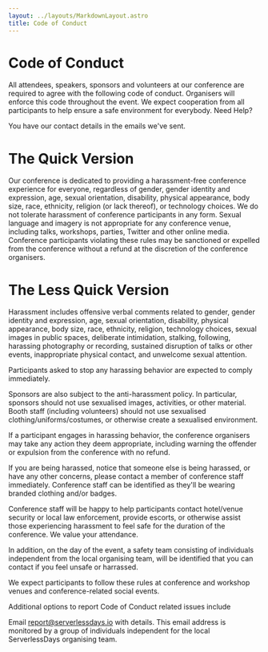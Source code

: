 ```yaml
---
layout: ../layouts/MarkdownLayout.astro
title: Code of Conduct
---
```

<!-- Google tag (gtag.js) -->
<script async src="https://www.googletagmanager.com/gtag/js?id=G-6DE8E1DZJM"></script>
<script>
  window.dataLayer = window.dataLayer || [];
  function gtag(){dataLayer.push(arguments);}
  gtag('js', new Date());

  gtag('config', 'G-6DE8E1DZJM');
</script>

# Code of Conduct

All attendees, speakers, sponsors and volunteers at our conference are required to agree with the following code of conduct. Organisers will enforce this code throughout the event. We expect cooperation from all participants to help ensure a safe environment for everybody. Need Help?

You have our contact details in the emails we've sent.

# The Quick Version

Our conference is dedicated to providing a harassment-free conference experience for everyone, regardless of gender, gender identity and expression, age, sexual orientation, disability, physical appearance, body size, race, ethnicity, religion (or lack thereof), or technology choices. We do not tolerate harassment of conference participants in any form. Sexual language and imagery is not appropriate for any conference venue, including talks, workshops, parties, Twitter and other online media. Conference participants violating these rules may be sanctioned or expelled from the conference without a refund at the discretion of the conference organisers.

# The Less Quick Version

Harassment includes offensive verbal comments related to gender, gender identity and expression, age, sexual orientation, disability, physical appearance, body size, race, ethnicity, religion, technology choices, sexual images in public spaces, deliberate intimidation, stalking, following, harassing photography or recording, sustained disruption of talks or other events, inappropriate physical contact, and unwelcome sexual attention.

Participants asked to stop any harassing behavior are expected to comply immediately.

Sponsors are also subject to the anti-harassment policy. In particular, sponsors should not use sexualised images, activities, or other material. Booth staff (including volunteers) should not use sexualised clothing/uniforms/costumes, or otherwise create a sexualised environment.

If a participant engages in harassing behavior, the conference organisers may take any action they deem appropriate, including warning the offender or expulsion from the conference with no refund.

If you are being harassed, notice that someone else is being harassed, or have any other concerns, please contact a member of conference staff immediately. Conference staff can be identified as they'll be wearing branded clothing and/or badges.

Conference staff will be happy to help participants contact hotel/venue security or local law enforcement, provide escorts, or otherwise assist those experiencing harassment to feel safe for the duration of the conference. We value your attendance.

In addition, on the day of the event, a safety team consisting of individuals independent from the local organising team, will be identified that you can contact if you feel unsafe or harrassed.

We expect participants to follow these rules at conference and workshop venues and conference-related social events.

Additional options to report Code of Conduct related issues include

Email <a target="_blank" href = "mailto: report@serverlessdays.io?subject = Report Misconduct&body=I would like to report misconduct at your ServerlessDays Dublin event">report@serverlessdays.io</a> with details. This email address is monitored by a group of individuals independent for the local ServerlessDays organising team.
